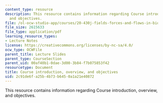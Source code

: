 ```yaml
---
content_type: resource
description: This resource contains information regarding Course introduction, overview,
  and objectives.
file: /ol-ocw-studio-app/courses/20-430j-fields-forces-and-flows-in-biological-systems-fall-2015/2c91de6fa25b4b73b6450a1a21e40872_MIT20_430JF15_Lecture1.pdf
file_size: 2615633
file_type: application/pdf
learning_resource_types:
- Lecture Notes
license: https://creativecommons.org/licenses/by-nc-sa/4.0/
ocw_type: OCWFile
parent_title: Lecture Slides
parent_type: CourseSection
parent_uid: 00af40b1-0dae-3d00-3b84-f7b075853f42
resourcetype: Document
title: Course introduction, overview, and objectives
uid: 2c91de6f-a25b-4b73-b645-0a1a21e40872
---
```

This resource contains information regarding Course introduction, overview, and objectives.